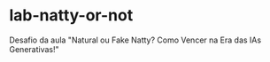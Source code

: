 # lab-natty-or-not
Desafio da aula "Natural ou Fake Natty? Como Vencer na Era das IAs Generativas!"
